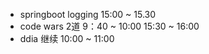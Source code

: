 * springboot logging 15:00 ~ 15.30
* code wars 2道 9：40 ~ 10:00 15:30 ~ 16:00
* ddia 继续 10:00 ~ 11:00
